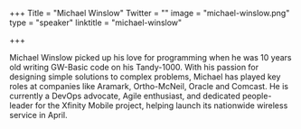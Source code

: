 +++
Title = "Michael Winslow"
Twitter = ""
image = "michael-winslow.png"
type = "speaker"
linktitle = "michael-winslow"

+++

Michael Winslow picked up his love for programming when he was 10 years old writing GW-Basic code on his Tandy-1000.  With his passion for designing simple solutions to complex problems, Michael has played key roles at companies like Aramark, Ortho-McNeil, Oracle and Comcast.  He is currently a DevOps advocate, Agile enthusiast, and dedicated people-leader for the Xfinity Mobile project, helping launch its nationwide wireless service in April.
